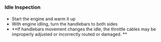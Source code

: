 ### Idle Inspection
####
- Start the engine and warm it up
- With engine idling, turn the handlebars to both sides
- **If handlebars movement changes the idle, the throttle cables may be improperly adjusted or incorrectly routed or damaged. **
